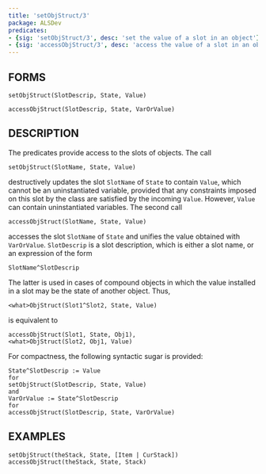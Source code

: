 ```yaml
---
title: 'setObjStruct/3'
package: ALSDev
predicates:
- {sig: 'setObjStruct/3', desc: 'set the value of a slot in an object'}
- {sig: 'accessObjStruct/3', desc: 'access the value of a slot in an object'}
---
```


## FORMS

```
setObjStruct(SlotDescrip, State, Value)

accessObjStruct(SlotDescrip, State, VarOrValue)
```

## DESCRIPTION

The predicates provide access to the slots of objects. The call

`setObjStruct(SlotName, State, Value)`

destructively updates the slot `SlotName` of `State` to contain `Value`, which cannot be an uninstantiated variable, provided that any constraints imposed on this slot by the class are satisfied by the incoming `Value`. However, `Value` can contain uninstantiated variables. The second call

`accessObjStruct(SlotName, State, Value)`

accesses the slot `SlotName` of `State` and unifies the value obtained with `VarOrValue`.
`SlotDescrip` is a slot description, which is either a slot name, or an expression of the form

`SlotName^SlotDescrip`

The latter is used in cases of compound objects in which the value installed in a slot may be the state of another object. Thus,

`<what>ObjStruct(Slot1^Slot2, State, Value)`

is equivalent to

`accessObjStruct(Slot1, State, Obj1),`    
`<what>ObjStruct(Slot2, Obj1, Value)`

For compactness, the following syntactic sugar is provided:

```
State^SlotDescrip := Value
for
setObjStruct(SlotDescrip, State, Value)
and
VarOrValue := State^SlotDescrip
for
accessObjStruct(SlotDescrip, State, VarOrValue)
```

## EXAMPLES

```
setObjStruct(theStack, State, [Item | CurStack])
accessObjStruct(theStack, State, Stack)
```